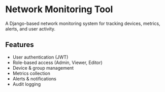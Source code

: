 # Network Monitoring Tool

A Django-based network monitoring system for tracking devices, metrics, alerts, and user activity.

## Features
- User authentication (JWT)
- Role-based access (Admin, Viewer, Editor)
- Device & group management
- Metrics collection
- Alerts & notifications
- Audit logging

